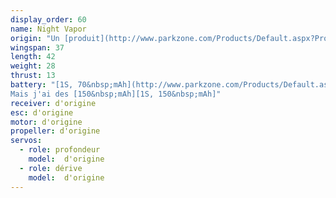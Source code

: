```yaml
---
display_order: 60
name: Night Vapor
origin: "Un [produit](http://www.parkzone.com/Products/Default.aspx?ProdID=PKZU1100) Parkzone"
wingspan: 37
length: 42
weight: 28
thrust: 13
battery: "[1S, 70&nbsp;mAh](http://www.parkzone.com/Products/Default.aspx?ProdID=PKZ3001).
Mais j'ai des [150&nbsp;mAh][1S, 150&nbsp;mAh]"
receiver: d'origine
esc: d'origine
motor: d'origine
propeller: d'origine
servos:
  - role: profondeur
    model:  d'origine
  - role: dérive
    model:  d'origine
---
```

